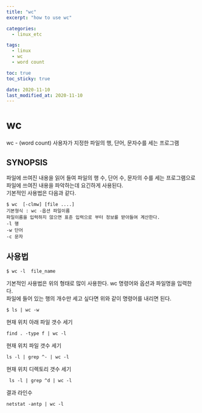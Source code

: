 ```yaml
---
title: "wc"
excerpt: "how to use wc"

categories:
  - linux_etc

tags:
  - linux
  - wc
  - word count

toc: true
toc_sticky: true

date: 2020-11-10
last_modified_at: 2020-11-10
---
```


# wc
wc - (word count) 사용자가 지정한 파일의 행, 단어, 문자수를 세는 프로그램

## SYNOPSIS
파일에 쓰여진 내용을 읽어 들여 파일의 행 수, 단어 수, 문자의 수를 세는 프로그램으로 파일에 쓰여진 내용을 파악하는데 요긴하게 사용된다.   
기본적인 사용법은 다음과 같다.
```
$ wc  [-clmw] [file ....]
기본형식 : wc -옵션 파일이름
파일이름을 입력하지 않으면 표준 입력으로 부터 정보를 받아들여 계산한다.
-l 행
-w 단어
-c 문자
```

## 사용법
```
$ wc -l  file_name
```
기본적인 사용법은 위의 형태로 많이 사용한다. wc 명령어와 옵션과 파일명을 입력한다.  
파일에 들어 있는 행의 개수만 세고 싶다면 위와 같이 명령어를 내리면 된다.
```
$ ls | wc -w
```
현재 위치 아래 파일 갯수 세기
```
find . -type f | wc -l
```
현재 위치 파일 갯수 세기
```
ls -l | grep ^- | wc -l
```
현재 위치 디렉토리 갯수 세기
```
 ls -l | grep ^d | wc -l
```

결과 라인수
```
netstat -antp | wc -l
```
